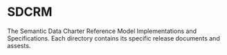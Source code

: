 # SDCRM
The Semantic Data Charter Reference Model Implementations and Specifications.
Each directory contains its specific release documents and assests.
